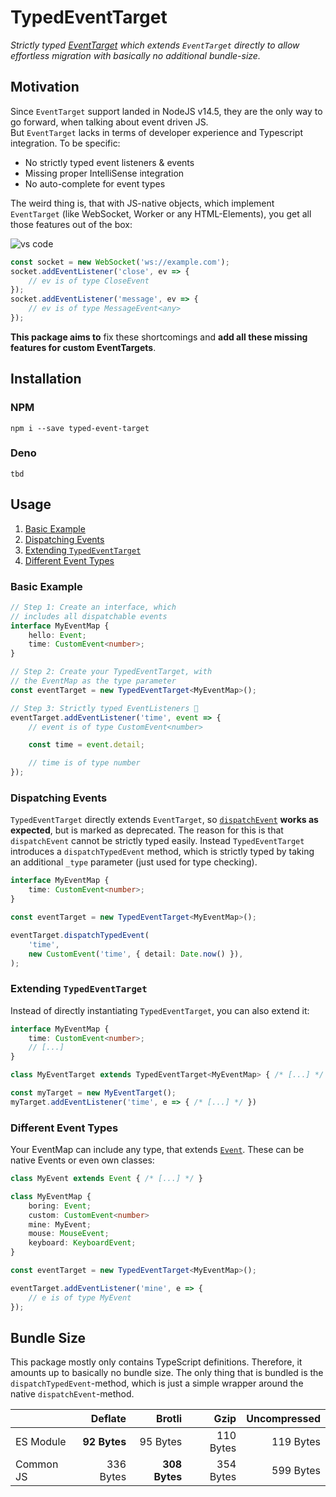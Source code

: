 # TypedEventTarget
_Strictly typed [EventTarget](https://developer.mozilla.org/en-US/docs/Web/API/EventTarget) which extends `EventTarget` directly to allow effortless migration with basically no additional bundle-size._

## Motivation
Since `EventTarget` support landed in NodeJS v14.5, they are the only way to go forward, when talking about event driven JS.  
But `EventTarget` lacks in terms of developer experience and Typescript integration. To be specific:
- No strictly typed event listeners & events
- Missing proper IntelliSense integration
- No auto-complete for event types

The weird thing is, that with JS-native objects, which implement `EventTarget` (like WebSocket, Worker or any HTML-Elements), you get all those features out of the box:

![vs code](https://user-images.githubusercontent.com/12705416/197210563-c1be6c36-b016-4ef2-9ece-c149294f0bd1.png)

```ts
const socket = new WebSocket('ws://example.com');
socket.addEventListener('close', ev => {
    // ev is of type CloseEvent
});
socket.addEventListener('message', ev => {
    // ev is of type MessageEvent<any>
});
```

**This package aims to** fix these shortcomings and **add all these missing features for custom EventTargets**.

## Installation

### NPM
```
npm i --save typed-event-target
```

### Deno
```
tbd
```

## Usage

1. [Basic Example](#basic-example)
1. [Dispatching Events](#dispatching-events)
1. [Extending `TypedEventTarget`](#extending-typedeventtarget)
1. [Different Event Types](#different-event-types)

### Basic Example
```ts
// Step 1: Create an interface, which
// includes all dispatchable events
interface MyEventMap {
    hello: Event;
    time: CustomEvent<number>;
}

// Step 2: Create your TypedEventTarget, with
// the EventMap as the type parameter
const eventTarget = new TypedEventTarget<MyEventMap>();

// Step 3: Strictly typed EventListeners 🎉
eventTarget.addEventListener('time', event => {
    // event is of type CustomEvent<number>

    const time = event.detail;

    // time is of type number
});

```

### Dispatching Events
`TypedEventTarget` directly extends `EventTarget`, so [`dispatchEvent`](https://developer.mozilla.org/en-US/docs/Web/API/EventTarget/dispatchEvent) **works as expected**, but is marked as deprecated. The reason for this is that `dispatchEvent` cannot be strictly typed easily. Instead `TypedEventTarget` introduces a `dispatchTypedEvent` method, which is strictly typed by taking an additional `_type` parameter (just used for type checking).

```ts
interface MyEventMap {
    time: CustomEvent<number>;
}

const eventTarget = new TypedEventTarget<MyEventMap>();

eventTarget.dispatchTypedEvent(
    'time',
    new CustomEvent('time', { detail: Date.now() }),
);
```

### Extending `TypedEventTarget`
Instead of directly instantiating `TypedEventTarget`, you can also extend it:
```ts
interface MyEventMap {
    time: CustomEvent<number>;
    // [...]
}

class MyEventTarget extends TypedEventTarget<MyEventMap> { /* [...] */ }

const myTarget = new MyEventTarget();
myTarget.addEventListener('time', e => { /* [...] */ })
```

### Different Event Types
Your EventMap can include any type, that extends [`Event`](https://developer.mozilla.org/en-US/docs/Web/API/Event). These can be native Events or even own classes:
```ts
class MyEvent extends Event { /* [...] */ }

class MyEventMap {
    boring: Event;
    custom: CustomEvent<number>
    mine: MyEvent;
    mouse: MouseEvent;
    keyboard: KeyboardEvent;
}

const eventTarget = new TypedEventTarget<MyEventMap>();

eventTarget.addEventListener('mine', e => {
    // e is of type MyEvent
});
```

## Bundle Size

This package mostly only contains TypeScript definitions. Therefore, it amounts up to basically no bundle size. The only thing that is bundled is the `dispatchTypedEvent`-method, which is just a simple wrapper around the native `dispatchEvent`-method.

||Deflate|Brotli|Gzip|Uncompressed|
|---|---:|---:|---:|---:|
|ES Module|**92 Bytes**|95 Bytes|110 Bytes|119 Bytes|
|Common JS|336 Bytes|**308 Bytes**|354 Bytes|599 Bytes|
